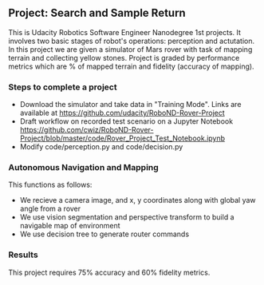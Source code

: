 ## Project: Search and Sample Return

This is Udacity Robotics Software Engineer Nanodegree 1st projects. It involves two basic stages of robot's operations: perception and actutation. In this project we are given a simulator of Mars rover with task of mapping terrain and collecting yellow stones. Project is graded by performance metrics which are % of mapped terrain and fidelity (accuracy of mapping).

### Steps to complete a project  

* Download the simulator and take data in "Training Mode". Links are available at https://github.com/udacity/RoboND-Rover-Project
* Draft workflow on recorded test scenario on a Jupyter Notebook https://github.com/cwiz/RoboND-Rover-Project/blob/master/code/Rover_Project_Test_Notebook.ipynb 
* Modify code/perception.py and code/decision.py 

### Autonomous Navigation and Mapping

This functions as follows:

* We recieve a camera image, and x, y coordinates along with global yaw angle from a rover
* We use vision segmentation and perspective transform to build a navigable map of environment
* We use decision tree to generate router commands

### Results

This project requires 75% accuracy and 60% fidelity metrics.

[requirements]: https://github.com/cwiz/RoboND-Rover-Project/blob/master/output/minimum_requirements.PNG?raw=true "Min Requirements"